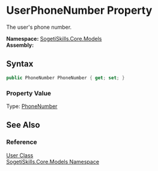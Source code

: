 UserPhoneNumber Property
========================
The user's phone number.

**Namespace:** [SogetiSkills.Core.Models][1]  
**Assembly:**

Syntax
------

```csharp
public PhoneNumber PhoneNumber { get; set; }
```

### Property Value
Type: [PhoneNumber][2]

See Also
--------

### Reference
[User Class][3]  
[SogetiSkills.Core.Models Namespace][1]  

[1]: ../README.md
[2]: ../PhoneNumber/README.md
[3]: README.md